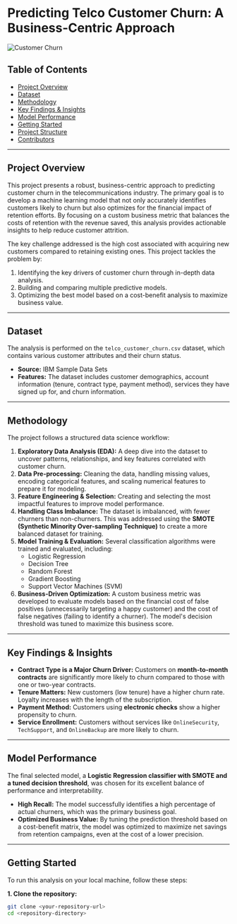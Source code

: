 # Predicting Telco Customer Churn: A Business-Centric Approach

![Customer Churn](https://miro.medium.com/1*WZdoYPpmiIk1AcPQ1YHWug.png)

## Table of Contents
- [Project Overview](#project-overview)
- [Dataset](#dataset)
- [Methodology](#methodology)
- [Key Findings & Insights](#key-findings--insights)
- [Model Performance](#model-performance)
- [Getting Started](#getting-started)
- [Project Structure](#project-structure)
- [Contributors](#contributors)

---

## Project Overview

This project presents a robust, business-centric approach to predicting customer churn in the telecommunications industry. The primary goal is to develop a machine learning model that not only accurately identifies customers likely to churn but also optimizes for the financial impact of retention efforts. By focusing on a custom business metric that balances the costs of retention with the revenue saved, this analysis provides actionable insights to help reduce customer attrition.

The key challenge addressed is the high cost associated with acquiring new customers compared to retaining existing ones. This project tackles the problem by:
1.  Identifying the key drivers of customer churn through in-depth data analysis.
2.  Building and comparing multiple predictive models.
3.  Optimizing the best model based on a cost-benefit analysis to maximize business value.

---

## Dataset

The analysis is performed on the `telco_customer_churn.csv` dataset, which contains various customer attributes and their churn status.

-   **Source:** IBM Sample Data Sets
-   **Features:** The dataset includes customer demographics, account information (tenure, contract type, payment method), services they have signed up for, and churn information.

---

## Methodology

The project follows a structured data science workflow:

1.  **Exploratory Data Analysis (EDA):** A deep dive into the dataset to uncover patterns, relationships, and key features correlated with customer churn.
2.  **Data Pre-processing:** Cleaning the data, handling missing values, encoding categorical features, and scaling numerical features to prepare it for modeling.
3.  **Feature Engineering & Selection:** Creating and selecting the most impactful features to improve model performance.
4.  **Handling Class Imbalance:** The dataset is imbalanced, with fewer churners than non-churners. This was addressed using the **SMOTE (Synthetic Minority Over-sampling Technique)** to create a more balanced dataset for training.
5.  **Model Training & Evaluation:** Several classification algorithms were trained and evaluated, including:
    -   Logistic Regression
    -   Decision Tree
    -   Random Forest
    -   Gradient Boosting
    -   Support Vector Machines (SVM)
6.  **Business-Driven Optimization:** A custom business metric was developed to evaluate models based on the financial cost of false positives (unnecessarily targeting a happy customer) and the cost of false negatives (failing to identify a churner). The model's decision threshold was tuned to maximize this business score.

---

## Key Findings & Insights

-   **Contract Type is a Major Churn Driver:** Customers on **month-to-month contracts** are significantly more likely to churn compared to those with one or two-year contracts.
-   **Tenure Matters:** New customers (low tenure) have a higher churn rate. Loyalty increases with the length of the subscription.
-   **Payment Method:** Customers using **electronic checks** show a higher propensity to churn.
-   **Service Enrollment:** Customers without services like `OnlineSecurity`, `TechSupport`, and `OnlineBackup` are more likely to churn.

---

## Model Performance

The final selected model, a **Logistic Regression classifier with SMOTE and a tuned decision threshold**, was chosen for its excellent balance of performance and interpretability.

-   **High Recall:** The model successfully identifies a high percentage of actual churners, which was the primary business goal.
-   **Optimized Business Value:** By tuning the prediction threshold based on a cost-benefit matrix, the model was optimized to maximize net savings from retention campaigns, even at the cost of a lower precision.

---

## Getting Started

To run this analysis on your local machine, follow these steps:

**1. Clone the repository:**
```bash
git clone <your-repository-url>
cd <repository-directory>
